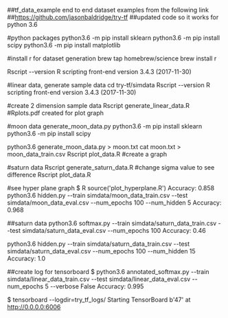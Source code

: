 ##tf_data_example end to end dataset examples from the following link
##https://github.com/jasonbaldridge/try-tf
##updated code so it works for python 3.6

#python packages
python3.6 -m pip install sklearn
python3.6 -m pip install scipy
python3.6 -m pip install matplotlib

#install r for dataset generation
brew tap homebrew/science
brew install r

Rscript --version
R scripting front-end version 3.4.3 (2017-11-30)

#linear data, generate sample data
cd try-tf/simdata
Rscript --version
R scripting front-end version 3.4.3 (2017-11-30)

#create 2 dimension sample data
Rscript generate_linear_data.R    #Rplots.pdf created for plot graph

#moon data generate_moon_data.py
python3.6 -m pip install sklearn
python3.6 -m pip install scipy


python3.6 generate_moon_data.py > moon.txt
cat moon.txt > moon_data_train.csv
Rscript plot_data.R   #create a graph

#saturn data
Rscript generate_saturn_data.R  #change sigma value to see difference
Rscript plot_data.R

#see hyper plane graph
$ R
source('plot_hyperplane.R')
Accuracy: 0.858
python3.6 hidden.py --train simdata/moon_data_train.csv --test simdata/moon_data_eval.csv --num_epochs 100 --num_hidden 5
Accuracy: 0.968

##saturn data
python3.6 softmax.py --train simdata/saturn_data_train.csv --test simdata/saturn_data_eval.csv --num_epochs 100
Accuracy: 0.46

python3.6 hidden.py --train simdata/saturn_data_train.csv --test simdata/saturn_data_eval.csv --num_epochs 100 --num_hidden 15
Accuracy: 1.0

##create log for tensorboard
$ python3.6 annotated_softmax.py --train simdata/linear_data_train.csv --test simdata/linear_data_eval.csv --num_epochs 5 --verbose False
Accuracy: 0.995

$ tensorboard --logdir=try_tf_logs/
Starting TensorBoard b'47' at http://0.0.0.0:6006
